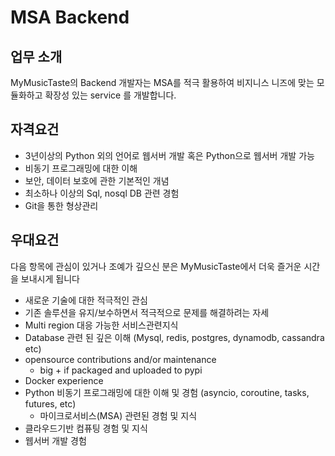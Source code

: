 # MSA Backend

## 업무 소개 
MyMusicTaste의 Backend 개발자는 MSA를 적극 활용하여 비지니스 니즈에 맞는 모듈화하고 확장성 있는 service 를 개발합니다. 

## 자격요건
- 3년이상의 Python 외의 언어로 웹서버 개발 혹은 Python으로 웹서버 개발 가능
- 비동기 프로그래밍에 대한 이해
- 보안, 데이터 보호에 관한 기본적인 개념
- 최소하나 이상의 Sql, nosql DB 관련 경험
- Git을 통한 형상관리


## 우대요건 
다음 항목에 관심이 있거나 조예가 깊으신 분은 MyMusicTaste에서 더욱 즐거운 시간을 보내시게 됩니다
- 새로운 기술에 대한 적극적인 관심
- 기존 솔루션을 유지/보수하면서 적극적으로 문제를 해결하려는 자세
- Multi region 대응 가능한 서비스관련지식
- Database 관련 된 깊은 이해 (Mysql, redis, postgres, dynamodb, cassandra etc)
- opensource contributions and/or maintenance
  * big + if packaged and uploaded to pypi
- Docker experience
- Python 비동기 프로그래밍에 대한 이해 및 경험 (asyncio, coroutine, tasks, futures, etc)
  - 마이크로서비스(MSA) 관련된 경험 및 지식
- 클라우드기반 컴퓨팅 경험 및 지식
- 웹서버 개발 경험 
